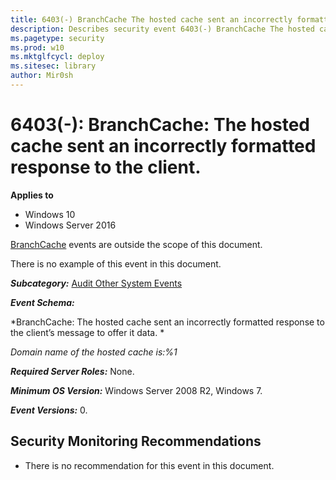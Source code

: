 ```yaml
---
title: 6403(-) BranchCache The hosted cache sent an incorrectly formatted response to the client. (Windows 10)
description: Describes security event 6403(-) BranchCache The hosted cache sent an incorrectly formatted response to the client.
ms.pagetype: security
ms.prod: w10
ms.mktglfcycl: deploy
ms.sitesec: library
author: Mir0sh
---
```


# 6403(-): BranchCache: The hosted cache sent an incorrectly formatted response to the client.

**Applies to**
-   Windows 10
-   Windows Server 2016


[BranchCache](https://technet.microsoft.com/en-us/library/dd425028.aspx) events are outside the scope of this document.

There is no example of this event in this document.

***Subcategory:***&nbsp;[Audit Other System Events](audit-other-system-events.md)

***Event Schema:***

*BranchCache: The hosted cache sent an incorrectly formatted response to the client’s message to offer it data. *

*Domain name of the hosted cache is:%1*

***Required Server Roles:*** None.

***Minimum OS Version:*** Windows Server 2008 R2, Windows 7.

***Event Versions:*** 0.

## Security Monitoring Recommendations

-   There is no recommendation for this event in this document.

